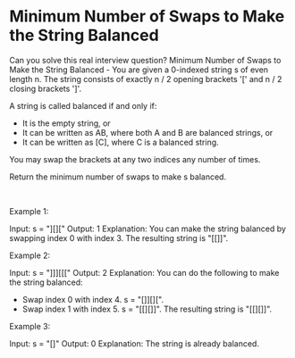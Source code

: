 # Minimum Number of Swaps to Make the String Balanced

Can you solve this real interview question? Minimum Number of Swaps to Make the String Balanced - You are given a 0-indexed string s of even length n. The string consists of exactly n / 2 opening brackets '[' and n / 2 closing brackets ']'.

A string is called balanced if and only if:

 * It is the empty string, or
 * It can be written as AB, where both A and B are balanced strings, or
 * It can be written as [C], where C is a balanced string.

You may swap the brackets at any two indices any number of times.

Return the minimum number of swaps to make s balanced.

 

Example 1:


Input: s = "][]["
Output: 1
Explanation: You can make the string balanced by swapping index 0 with index 3.
The resulting string is "[[]]".


Example 2:


Input: s = "]]][[["
Output: 2
Explanation: You can do the following to make the string balanced:
- Swap index 0 with index 4. s = "[]][][".
- Swap index 1 with index 5. s = "[[][]]".
The resulting string is "[[][]]".


Example 3:


Input: s = "[]"
Output: 0
Explanation: The string is already balanced.